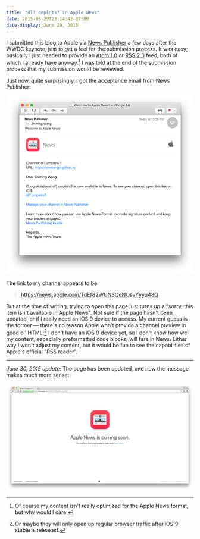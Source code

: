 ```yaml
---
title: "dl? cmplnts? in Apple News"
date: 2015-06-29T23:14:42-07:00
date-display: June 29, 2015
---
```

I submitted this blog to Apple via [News Publisher](https://developer.apple.com/news-publisher/) a few days after the WWDC keynote, just to get a feel for the submission process. It was easy; basically I just needed to provide an [Atom 1.0](/atom.xml) or [RSS 2.0](/rss.xml) feed, both of which I already have anyway.[^care] I was told at the end of the submission process that my submission would be reviewed.

[^care]: Of course my content isn't really optimized for the Apple News format, but why would I care.

Just now, quite surprisingly, I got the acceptance email from News Publisher:

![Acceptance email from News Publisher.](/img/20150629-news-publisher-acceptance-email.png)

The link to my channel appears to be

> <https://news.apple.com/TdEf82WUNSQeNOsvYyyu48Q>

But at the time of writing, trying to open this page just turns up a "sorry, this item isn't available in Apple News". Not sure if the page hasn't been updated, or if I really need an iOS 9 device to access. My current guess is the former — there's no reason Apple won't provide a channel preview in good ol' HTML.[^guess] I don't have an iOS 9 device yet, so I don't know how well my content, especially preformatted code blocks, will fare in News. Either way I won't adjust my content, but it would be fun to see the capabilities of Apple's official "RSS reader".

[^guess]: Or maybe they will only open up regular browser traffic after iOS 9 stable is released.

---

*June 30, 2015 update:* The page has been updated, and now the message makes much more sense:

![Apple News is coming soon. This channel or topic is only available in Apple News.](/img/20150630-dl-cmplnts-on-apple-news.png)
